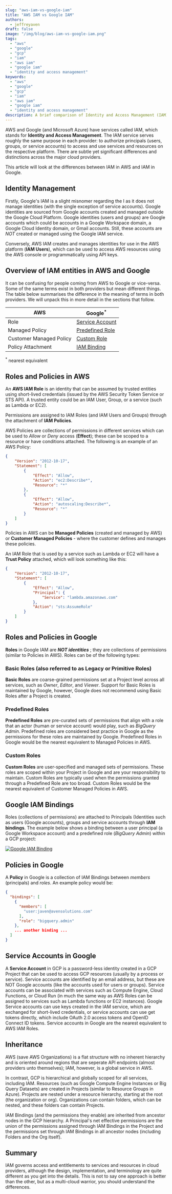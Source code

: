 ```yaml
---
slug: "aws-iam-vs-google-iam"
title: "AWS IAM vs Google IAM"
authors:  
  - jeffreyaven
draft: false
image: "/img/blog/aws-iam-vs-google-iam.png"
tags: 
  - "aws"
  - "google"  
  - "gcp"
  - "iam"
  - "aws iam"
  - "google iam"
  - "identity and access management"
keywords: 
  - "aws"
  - "google"  
  - "gcp"
  - "iam"
  - "aws iam"
  - "google iam"
  - "identity and access management"
description: A brief comparison of Identity and Access Management (IAM) in the Google Cloud Platform and AWS.
---
```


AWS and Google (and Microsoft Azure) have services called IAM, which stands for __Identity and Access Management__. The IAM service serves roughly the same purpose in each provider: to authorize principals (users, groups, or service accounts) to access and use services and resources on the respective platform. There are subtle yet significant differences and distinctions across the major cloud providers.  

This article will look at the differences between IAM in AWS and IAM in Google.  

## Identity Management
Firstly, Google's IAM is a slight misnomer regarding the I as it does not manage identities (with the single exception of service accounts). Google identities are sourced from Google accounts created and managed outside the Google Cloud Platform. Google identities (users and groups) are Google accounts which could be accounts in a Google Workspace domain, a Google Cloud Identity domain, or Gmail accounts. Still, these accounts are *NOT* created or managed using the Google IAM service.  

Conversely, AWS IAM creates and manages identities for use in the AWS platform (__IAM Users__), which can be used to access AWS resources using the AWS console or programmatically using API keys.  

## Overview of IAM entities in AWS and Google
It can be confusing for people coming from AWS to Google or vice-versa. Some of the same terms exist in both providers but mean different things. The table below summarises the difference in the meaning of terms in both providers. We will unpack this in more detail in the sections that follow.  

| AWS | Google<sup>*</sup> |
| --- | ----------- |
| Role | [Service Account](#service-accounts-in-google) |
| Managed Policy | [Predefined Role](#predefined-roles) |
| Customer Managed Policy | [Custom Role](#custom-roles) |
| Policy Attachment | [IAM Binding](#google-iam-bindings) |

<sup>*</sup> nearest equivalent

## Roles and Policies in AWS
An __AWS IAM Role__ is an identity that can be assumed by trusted entities using short-lived credentials (issued by the AWS Security Token Service or STS API). A trusted entity could be an IAM User, Group, or a service (such as Lambda or EC2).  

Permissions are assigned to IAM Roles (and IAM Users and Groups) through the attachment of __IAM Policies__.  

AWS Policies are collections of permissions in different services which can be used to *Allow* or *Deny* access (__Effect__); these can be scoped to a resource or have conditions attached. The following is an example of an AWS Policy:  

```json
{
    "Version": "2012-10-17",
    "Statement": [
        {
            "Effect": "Allow",
            "Action": "ec2:Describe*",
            "Resource": "*"
        },
        {
            "Effect": "Allow",
            "Action": "autoscaling:Describe*",
            "Resource": "*"
        }
    ]
}
```

Policies in AWS can be __Managed Policies__ (created and managed by AWS) or __Customer Managed Policies__ - where the customer defines and manages these policies.  

An IAM Role that is used by a service such as Lambda or EC2 will have a __Trust Policy__ attached, which will look something like this:  

```json
{
    "Version": "2012-10-17",
    "Statement": [
        {
            "Effect": "Allow",
            "Principal": {
                "Service": "lambda.amazonaws.com"
            },
            "Action": "sts:AssumeRole"
        }
    ]
}
```

## Roles and Policies in Google
__Roles__ in Google IAM are __*NOT identities*__ ; they are collections of permissions (similar to Policies in AWS). Roles can be of the following types:  

### Basic Roles (also referred to as Legacy or Primitive Roles) 
__Basic Roles__ are coarse-grained permissions set at a Project level across all services, such as *Owner*, *Editor*, and *Viewer*. Support for Basic Roles is maintained by Google, however, Google does not recommend using Basic Roles after a Project is created.  

### Predefined Roles
__Predefined Roles__ are pre-curated sets of permissions that align with a role that an actor (human or service account) would play, such as *BigQuery Admin*. Predefined roles are considered best practice in Google as the permissions for these roles are maintained by Google. Predefined Roles in Google would be the nearest equivalent to Managed Policies in AWS.  

### Custom Roles
__Custom Roles__ are user-specified and managed sets of permissions. These roles are scoped within your Project in Google and are your responsibility to maintain. Custom Roles are typically used when the permissions granted through a Predefined Role are too broad. Custom Roles would be the nearest equivalent of Customer Managed Policies in AWS.  

## Google IAM Bindings
Roles (collections of permissions) are attached to Principals (Identities such as users (Google accounts), groups and service accounts through __IAM bindings__.  The example below shows a binding between a user principal (a Google Workspace account) and a predefined role (*BigQuery Admin*) within a GCP project:    

[![Google IAM Binding](images/iam_binding.png)](images/iam_binding.png)

## Policies in Google
A __Policy__ in Google is a collection of IAM Bindings between *members* (principals) and *roles*. An example policy would be:  

```json
{
  "bindings": [
    {
      "members": [
        "user:javen@avensolutions.com"
      ],
      "role": "bigquery.admin"
    },
    ... another binding ...
  ]
}
```

## Service Accounts in Google
A __Service Account__ in GCP is a password-less identity created in a GCP Project that can be used to access GCP resources (usually by a process or service). Service accounts are identified by an email address, but these are NOT Google accounts (like the accounts used for users or groups). Service accounts can be associated with services such as Compute Engine, Cloud Functions, or Cloud Run (in much the same way as AWS Roles can be assigned to services such as Lambda functions or EC2 instances). Google Service accounts can use keys created in the IAM service, which are exchanged for short-lived credentials, or service accounts can use get tokens directly, which include OAuth 2.0 access tokens and OpenID Connect ID tokens. Service accounts in Google are the nearest equivalent to AWS IAM Roles.  

## Inheritance
AWS (save AWS Organizations) is a flat structure with no inherent hierarchy and is oriented around regions that are seperate API endpoints (almost providers unto themselves); IAM, however, is a global service in AWS.  

In contrast, GCP is hierarchical and globally scoped for all services, including IAM. Resources (such as Google Compute Engine Instances or Big Query Datasets) are created in Projects (similar to Resource Groups in Azure). Projects are nested under a resource hierarchy, starting at the root (the organization or org). Organizations can contain folders, which can be nested, and these folders can contain Projects.  

IAM Bindings (and the permissions they enable) are inherited from ancestor nodes in the GCP hierarchy. A Principal's net effective permissions are the union of the permissions assigned through IAM Bindings in the Project and the permissions set through IAM Bindings in all ancestor nodes (including Folders and the Org itself).  

## Summary
IAM governs access and entitlements to services and resources in cloud providers, although the design, implementation, and terminology are quite different as you get into the details. This is not to say one approach is better than the other, but as a multi-cloud warrior, you should understand the differences.  